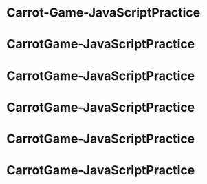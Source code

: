 # Carrot-Game-JavaScriptPractice
# CarrotGame-JavaScriptPractice
# CarrotGame-JavaScriptPractice
# CarrotGame-JavaScriptPractice
# CarrotGame-JavaScriptPractice
# CarrotGame-JavaScriptPractice
